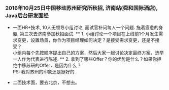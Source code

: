 ### 2016年10月25日中国移动苏州研究所秋招, 济南站(舜和国际酒店), Java后台研发面经 ###
*  一面HR+技术, 10人无领导小组讨论, 面试官补问每人一个问题. 拖着疲惫的身躯, 第三次去济南参加秋招面试.
** 1. 小组讨论一个项目在上线前1个月发生需求变更，设置场景，你作为项目经理如何决定？是接受需求变更，还是不接受？    
  小组内每个先按顺序提出自己的方案，然后大家一起讨论决定最终方案，选举一人作为代表进行陈述.
** 2. 拿到了哪些Offer？你的优势是什么？如果你拒绝中移苏研的Offer，是因为什么？    
  PS: 我对苏州的印象还是挺好的.
  
*  二面技术面，要去北京，不想去。
